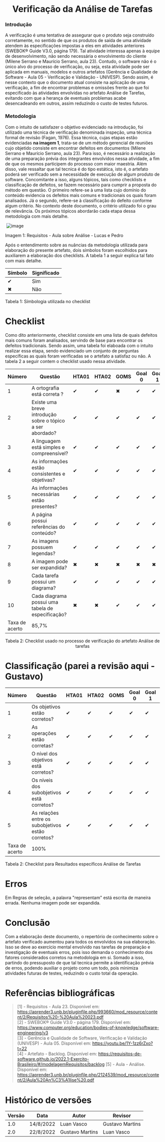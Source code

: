 # <center> Verificação da Análise de Tarefas

### Introdução
  A verificação é uma tentativa de assegurar que o produto seja construído corretamente, no sentido de que os produtos de saída de uma atividade atendem às
  especificações impostas a eles em atividades anteriores (SWEBOK® Guide V3.0, página 179). Tal atividade interessa apenas à equipe de desenvolvimento, 
  não sendo necessária o envolvimento do cliente (Milene Serrano e Maurício Serrano, aula 23). Contudo, o software não é o único alvo do processo de verificação,
  ou seja, esta atividade pode ser aplicada em manuais, modelos e outros artefatos (Gerência e Qualidade de Software - Aula 05 - Verificação e Validação - UNIVESP).
  Sendo assim, é nesse contexto que o documento atual consiste na aplicação de uma verificação, a fim de encontrar problemas e omissões frente ao que foi especificado 
  às atividades envolvidas no artefato Análise de Tarefas, evitando com que a herança de eventuais problemas acabe desencadeando em outros, assim reduzindo o custo de testes futuros.

### Metodologia
  Com o intuito de satisfazer o objetivo evidenciado na introdução, foi utilizado uma técnica de verificação denominada inspeção, uma técnica formal de revisão (Fagan, 1976). Essa técnica, cujas etapas estão evidenciadas **na imagem 1**, trata-se de um método gerencial de reuniões cujo objetido consiste em encontrar defeitos em documentos (Milene Serrano e Maurício Serrano, aula 23). Para isso, é necessário a realização de uma preparação prévia dos integrantes envolvidos nessa atividade, a fim de que os mesmos participem do processo com maior maestria. Além disso, vale ressaltar que tal tecnica é do tipo estática, isto é, o artefato poderá ser verificado sem a necessidade de execução de algum produto de software. Concomitante a isso, alguns tópicos, tais como checklists e classificação de defeitos, se fazem necessário para cumprir a proposta do método em questão. O primeiro refere-se à uma lista cujo domínio do conteúdo evidencia os defeitos mais comuns e tradicionais os quais foram analisados. Já o segundo, refere-se à classificação do defeito conforme algum critério. No contexto deste documento, o critério utilizado foi o grau de relevância. Os próximos tópicos abordarão cada etapa dessa metodologia com mais detalhe.


<img align = " center"> ![image](https://user-images.githubusercontent.com/72039007/185969942-797112ed-9d58-461f-b3a2-97c4dbb1eec4.png) </img>
  
 Imagem 1: Requisitos - Aula sobre Análise - Lucas e Pedro
 
Após o entendimento sobre as nuâncias da metodologia utilizada para elaboração do presente artefato, dois símbolos foram escolhidos para auxiliarem a elaboração dos checklists. A tabela 1 a seguir explica tal fato com mais detalhe.

Símbolo | Significado
--------|------------
✔ | Sim
✖ | Não
   
Tabela 1: Símbologia utilizada no checklist
  
# Checklist
Como dito anteriormente, checklist consiste em uma lista de quais defeitos mais comuns foram analisados, servindo de base para encontrar os defeitos tradicionais. Sendo assim, uma tabela foi elaboada com o intuito realizar essa etapa, sendo evidenciado um conjunto de perguntas específicas as quais foram verificadas se o artefato a satisfaz ou não. A tabela 2 a seguir contem o checklist usado nessa atividade.

Número | Questão                     | HTA01 | HTA02 |  GOMS  | Goal 0 | Goal 1 | Goal 2 | Goal 3 |
-------|-----------------------------|-------|-------|--------|--------|--------|--------|--------|
1  | A ortografia está correta ? |   ✔   |   ✔   | ✖      | ✔      |   ✔    |  ✔     |   ✔    |
2  | Existe uma breve introdução sobre o tópico a ser abordado? |   ✔   |   ✔   | ✔      | ✔      |   ✔    |  ✔     |   ✔    |
3  | A linguagem está simples e compreensível? |   ✔   |   ✔   |   ✔     | ✔      |   ✔    |  ✔     |   ✔    |
4  | As informações estão consistentes e objetivas? |   ✔   |   ✔   | ✔      | ✔      |   ✔    |  ✔     |   ✔    |
5  | As informações necessárias estão presentes? |   ✔   |   ✔   |   ✔    | ✔      |   ✔    |  ✔     |   ✔    |
6  | A página possui referências do conteúdo? |   ✔   |   ✔   |   ✔    | ✔      |   ✔    |  ✔     |   ✔    |
7  | As imagens possuem legendas? |   ✔   |   ✔   |   ✔    | ✔      |   ✔    |  ✔     |   ✔    |
8  | A imagem pode ser expandida? |   ✖   |   ✖   |   ✖    | ✖      |   ✖    |  ✖     |   ✖    |
9  | Cada tarefa possui um diagrama? |   ✔   |   ✔   |   ✔    | ✔      |   ✔    |  ✔     |   ✔    |
10  | Cada diagrama possui uma tabela de especificação? |   ✖   |   ✖   |   ✔    | ✔      |   ✔    |  ✔     |   ✔    |
Taxa de acerto | 85,7%

<p align="center">Tabela 2: Checklist usado no processo de verificação do artefato Análise de tarefas</p>


# Classificação (parei a revisão aqui - Gustavo)

Número | Questão                     | HTA01 | HTA02 |  GOMS  | Goal 0 | Goal 1 | Goal 2 | Goal 3 |
-------|-----------------------------|-------|-------|--------|--------|--------|--------|--------|
1  | Os objetivos estão corretos? |   ✔   |   ✔   |   ✔    | ✔      |   ✔    |  ✔     |   ✔    |
2  | As operações estão corretas? |   ✔   |   ✔   |   ✔    | ✔      |   ✔    |  ✔     |   ✔    |
3  | O nível dos objetivos estã corretos? |   ✔   |   ✔   |   ✔    | ✔      |   ✔    |  ✔     |   ✔    |
4  | Os níveis dos subobjetivos estã corretos? |   ✔   |   ✔   |   ✔    | ✔      |   ✔    |  ✔     |   ✔    |
5  | As relações entre os subobjetivos estão corretos? |   ✔   |   ✔   |   ✔    | ✔      |   ✔    |  ✔     |   ✔    |
Taxa de acerto | 100%
   
   
<figcaption>Tabela 2: Checklist para Resultados específicos Análise de Tarefas </figcaption>


# Erros 

Em Regras de seleção, a palavra "representam" está escrita de maneira errada. Nenhuma imagem pode ser expandida.

# Conclusão
Com a elaboração deste documento, o repertório de conhecimento sobre o artefato verificado aumentou para todos os envolvidos na sua elaboração. Isso se deve ao exercício mental envolvido nas tarefas de preparação e investigação de eventuais erros, pois isso demanda o conhecimento dos fatores considerados corretos na metodologia em si. Somado a isso, partindo do pressuposto de que tal tecnica permite a identificação prévia de erros, podendo auxiliar o projeto como um todo, pois minimiza atividades futuras de testes, reduzindo o custo total da operação.


# Referências bibliográficas
   
> [1] - Requisitos - Aula 23. Disponível em: <a href='https://aprender3.unb.br/pluginfile.php/993660/mod_resource/content/2/Requisitos%20-%20Aula%20023.pdf'> https://aprender3.unb.br/pluginfile.php/993660/mod_resource/content/2/Requisitos%20-%20Aula%20023.pdf</a><br>
> [2] - SWEBOK® Guide V3.0 - página 179. Disponível em: <a href='https://www.computer.org/education/bodies-of-knowledge/software-engineering/v3'> https://www.computer.org/education/bodies-of-knowledge/software-engineering/v3</a><br>
> [3] - Gerência e Qualidade de Software, Verificação e Validação (UNIVESP) - Aula 05. Disponível em: <a href='https://youtu.be/1Y-1zz6rZxo?t=22'> https://youtu.be/1Y-1zz6rZxo?t=22</a><br>
> [4] - Artefato - Backlog. Disponível em: <a href='https://requisitos-de-software.github.io/2022.1-Exercito-Brasileiro/#/modelagemRequisitos/backlog'> https://requisitos-de-software.github.io/2022.1-Exercito-Brasileiro/#/modelagemRequisitos/backlog</a>
> [5] - Aula - Análise.  Disponível em: <a href='https://aprender3.unb.br/pluginfile.php/2124539/mod_resource/content/2/Aula%20An%C3%A1lise%20.pdf'>https://aprender3.unb.br/pluginfile.php/2124539/mod_resource/content/2/Aula%20An%C3%A1lise%20.pdf</a><br>

# Histórico de versões
|Versão|Data|Autor|Revisor|
|------|----|-----|-------|
|1.0|14/8/2022|Luan Vasco| Gustavo Martins |
|2.0|22/8/2022|Gustavo Martins| Luan Vasco |

